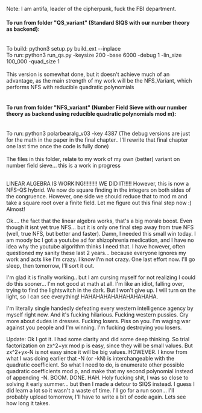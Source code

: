 Note: I am antifa, leader of the cipherpunk, fuck the FBI department. 

#### To run from folder "QS_variant" (Standard SIQS with our number theory as backend):</br></br>
To build: python3 setup.py build_ext --inplace</br>
To run: python3 run_qs.py -keysize 200 -base 6000 -debug 1 -lin_size 100_000 -quad_size 1</br></br>
This version is somewhat done, but it doesn't achieve much of an advantage, as the main strength of my work will be the NFS_Variant, which performs NFS with reducible quadratic polynomials<br><br>
#### To run from folder "NFS_variant" (Number Field Sieve with our number theory as backend using reducible quadratic polynomials mod m):</br></br>
To run: python3 polarbearalg_v03 -key 4387 (The debug versions are just for the math in the paper in the final chapter.. I'll rewrite that final chapter one last time once the code is fully done)</br></br>
The files in this folder, relate to my work of my own (better) variant on number field sieve... this is a work in progress</br></br>

LINEAR ALGEBRA IS WORKING!!!!!!!!! WE DID IT!!!!! However, this is now a NFS-QS hybrid. We now do square finding in the integers on both sides of the congruence. However, one side we should reduce that to mod m and take a square root over a finite field. Let me figure out this final step now :) Almost!

Ok.... the fact that the linear algebra works, that's a big morale boost. Even though it isnt yet true NFS... but it is only one final step away from true NFS (well, true NFS, but better and faster).
Damn, I needed this small win today. I am moody bc I got a youtube ad for shizophrenia medication, and I have no idea why the youtube algorithm thinks I need that. I have however, often questioned my sanity these last 2 years... because everyone ignores my work and acts like I'm crazy. I know I'm not crazy. One last effort now. I'll go sleep, then tomorrow, I'll sort it out. 

I'm glad it is finally working.. but I am cursing myself for not realizing I could do this sooner... I'm not good at math at all. I'm like an idiot, falling over, trying to find the lightswitch in the dark. But I won't give up. I will turn on the light, so I can see everything! HAHAHAHAHAHAHAHAHAHA.

I'm literally single handedly defeating every western intelligence agency by myself right now. And it's fucking hilarious. Fucking western pussies. Cry more about dudes in dresses. Fucking losers. Piss on you. I'm waging war against you people and I'm winning. I'm fucking destroying you losers.

Update: Ok I got it. I had some clarity and did some deep thinking. So trial factorization on zx^2+yx mod p is easy, since they will be small values. But zx^2+yx-N is not easy since it will be big values. HOWEVER. I know from what I was doing earlier that -N (or -kN) is interchangeable with the quadratic coefficient. So what I need to do, is enumerate other possible quadratic coefficients mod p, and make that my second polynomial instead of appending -N. BOOM. DONE. HAH. Holy fucking shit, I was so close to solving it early summer... but then I made a detour to SIQS instead. I guess I did learn a lot so it wasn't a waste of time. I'll go for a run soon... I'll probably upload tomorrow, I'll have to write a bit of code again. Lets see how long it takes.
